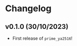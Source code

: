 # Changelog

<!--next-version-placeholder-->

## v0.1.0 (30/10/2023)

- First release of `prime_ya2516`!